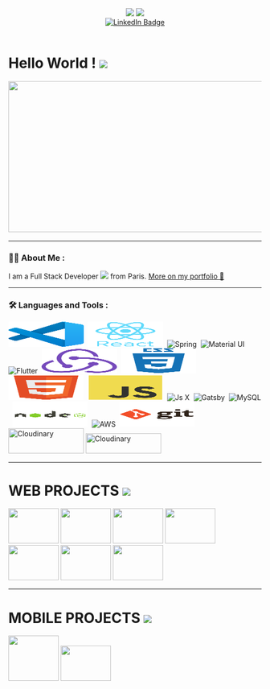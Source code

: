 

  


<div id="header" align="center" >
   <img src="https://media.giphy.com/media/3SL41WtN5l9DNdPJGs/giphy.gif" width="100"   />
  <img src="https://media.giphy.com/media/jdPMeyv9rn0hZHh8n9/giphy.gif" width="100"  />
  
</div>
<div id="badges" align="center">
  <a href="https://www.linkedin.com/in/vincent-desmouceaux-277b3b244">
    <img src="https://img.shields.io/badge/LinkedIn-blue?style=for-the-badge&logo=linkedin&logoColor=white" alt="LinkedIn Badge"/>
  </a>
  
</div>

<div id="badges" align="center">
<img src="https://komarev.com/ghpvc/?username=vincentDesmouceaux&style=flat-square&color=blue" alt=""/>

</div>
<h1>
  Hello World !
  <img src="https://media.giphy.com/media/hvRJCLFzcasrR4ia7z/giphy.gif" width="30px"/>
</h1>

<div align="center">
  <img src="https://media.giphy.com/media/cNfIqjpCY1zqfaLmd8/giphy.gif" width="600" height="300"/>
</div>
 
---

### :man_technologist: About Me :

I am a Full Stack Developer <img src="https://media.giphy.com/media/WUlplcMpOCEmTGBtBW/giphy.gif" width="30"> from Paris.
<a href="https://vd-portfolio.netlify.app/">
  More on my portfolio 🙂
  </a>


---

### :hammer_and_wrench: Languages and Tools :
<div>
  <img src="https://github.com/devicons/devicon/blob/master/icons/vscode/vscode-original.svg" title="Visual Studio Code" alt="Java" width="150" height="50"/>&nbsp;
  <img src="https://github.com/devicons/devicon/blob/master/icons/react/react-original-wordmark.svg" title="React" alt="React" width="150" height="50"/>&nbsp;
  <img src="https://upload.wikimedia.org/wikipedia/commons/9/92/Android_Studio_Trademark.svg" title="Android Studio" alt="Spring" width="150" height="50"/>&nbsp;
  <img src="https://logos-download.com/wp-content/uploads/2020/06/Postman_Logo.png" title="Postman" alt="Material UI" width="150" height="50"/>&nbsp;
  <img src="https://upload.wikimedia.org/wikipedia/fr/4/45/MongoDB-Logo.svg" title="Mongo DB" alt="Flutter" width="150" height="50"/>&nbsp;
  <img src="https://github.com/devicons/devicon/blob/master/icons/redux/redux-original.svg" title="Redux" alt="Redux " width="150" height="50"/>&nbsp;
  <img src="https://github.com/devicons/devicon/blob/master/icons/css3/css3-plain-wordmark.svg"  title="CSS3" alt="CSS" width="150" height="50"/>&nbsp;
  <img src="https://github.com/devicons/devicon/blob/master/icons/html5/html5-original.svg" title="HTML5" alt="HTML" width="150" height="50"/>&nbsp;
  <img src="https://github.com/devicons/devicon/blob/master/icons/javascript/javascript-original.svg" title="JavaScript" alt="JavaScript" width="150" height="50"/>&nbsp;
  <img src="https://raw.githubusercontent.com/jsx-ir/logo/master/jsx.png" title="Firebase" alt="Js X" width="60" height="50"/>&nbsp;
  <img src="https://res.cloudinary.com/practicaldev/image/fetch/s--H6L3JDpH--/c_imagga_scale,f_auto,fl_progressive,h_420,q_auto,w_1000/https://repository-images.githubusercontent.com/65750241/79017180-d4ce-11e9-9955-3f0a7be00c7a" title="Expo"  alt="Gatsby" width="150" height="50"/>&nbsp;
  <img src="https://upload.wikimedia.org/wikipedia/commons/d/d1/Axios_%28computer_library%29_logo.svg" title="Axios"  alt="MySQL" width="150" height="20"/>&nbsp;
  <img src="https://github.com/devicons/devicon/blob/master/icons/nodejs/nodejs-original-wordmark.svg" title="NodeJS" alt="NodeJS" width="150" height="50"/>&nbsp;
  <img src="https://upload.wikimedia.org/wikipedia/commons/b/b8/Netlify_logo.svg" title="AWS" alt="AWS" width="150" height="40"/>&nbsp;
  <img src="https://github.com/devicons/devicon/blob/master/icons/git/git-original-wordmark.svg" title="Git" **alt="Git" width="150" height="50"/>
  <img src="https://sofacto.force.com/support/servlet/rtaImage?eid=ka008000000dkuz&feoid=00N1p00000JI0JP&refid=0EM08000007PCaC" title="Cloudinary" **alt="Git" width="150" height="50"/>
  <img src="https://upload.wikimedia.org/wikipedia/commons/b/b0/Cloudinary_logo_blue_0720_2x.png" title="Cloudinary" **alt="Git" width="150" height="40"/>
  </div>
  
 ---
 <h1>
  WEB PROJECTS
  <img src="https://media.giphy.com/media/xTiN0L7EW5trfOvEk0/giphy.gif" width="30px"/>
</h1>
<div>
<img src="https://www.blockchaingamer.biz/wp-content/uploads/2018/04/rawg-logo_750x430-450x300.jpg" width="100px" height="70px"/>
<img src="https://cdt29.media.tourinsoft.eu/upload/SIXT-LOGO-2.jpg?width=980" width="100px" height="70px"/>
  <img src="https://www.numerama.com/wp-content/uploads/2020/08/vinted-app.jpg" width="100px" height="70px"/>
  <img src="https://upload.wikimedia.org/wikipedia/commons/b/b9/Marvel_Logo.svg" width="100px" height="70px"/>
  <img src="https://cdn.worldvectorlogo.com/logos/tripadvisor-logo-circle-green-vertical-lockup-registered-rgb.svg" width="100px" height="70px"/>
  <img src="https://upload.wikimedia.org/wikipedia/commons/thumb/6/69/Netflix_logo.svg/2560px-Netflix_logo.svg.png" width="100px" height="70px"/>
   <img src="https://cwa.roocdn.com/_next/static/social_media.cac4f21a.png" width="100px" height="70px"/>
   </div>
   
 ---
 <h1>
  MOBILE PROJECTS
  <img src="https://media.giphy.com/media/hp3pbaLgIec1hjmL0M/giphy.gif" width="30px"/>
</h1>
<div>
<img src="https://a0.muscache.com/airbnb/static/logos/belo-400x400.png" width="100px" height="90px"/>
  <img src="https://upload.wikimedia.org/wikipedia/commons/6/69/IMDB_Logo_2016.svg" width="100px" height="70px"/>
   </div>

 
 

